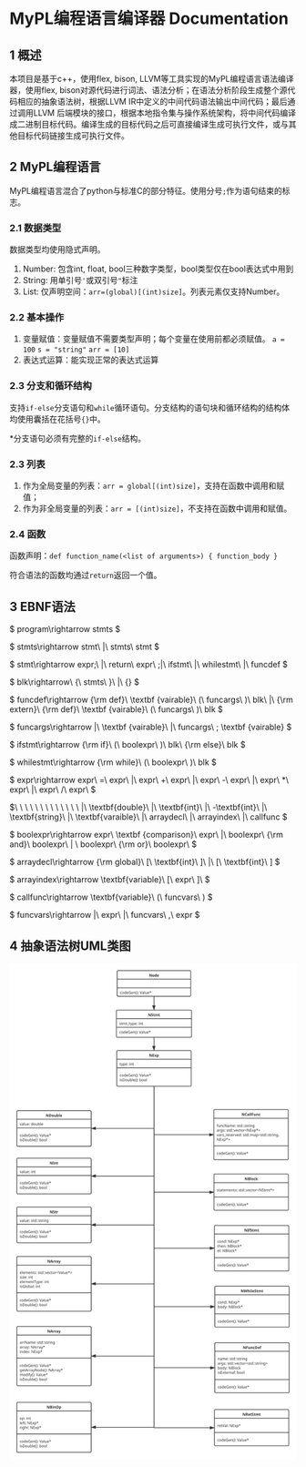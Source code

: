 # MyPL编程语言编译器 Documentation

## 1	概述
本项目是基于c++，使用flex, bison, LLVM等工具实现的MyPL编程语言语法编译器，使用flex, bison对源代码进行词法、语法分析；在语法分析阶段生成整个源代码相应的抽象语法树，根据LLVM IR中定义的中间代码语法输出中间代码；最后通过调用LLVM 后端模块的接口，根据本地指令集与操作系统架构，将中间代码编译成二进制目标代码。编译生成的目标代码之后可直接编译生成可执行文件，或与其他目标代码链接生成可执行文件。

## 2	MyPL编程语言
MyPL编程语言混合了python与标准C的部分特征。使用分号`;`作为语句结束的标志。

### 2.1	数据类型

数据类型均使用隐式声明。

1. Number: 包含int, float, bool三种数字类型，bool类型仅在bool表达式中用到
2. String: 用单引号`'`或双引号`"`标注
3. List: 仅声明空间：`arr=(global)[(int)size]`。列表元素仅支持Number。

### 2.2	基本操作

1. 变量赋值：变量赋值不需要类型声明；每个变量在使用前都必须赋值。
   `a = 100`
   `s = "string"`
   `arr = [10]`
2. 表达式运算：能实现正常的表达式运算

### 2.3	分支和循环结构
支持`if-else`分支语句和`while`循环语句。分支结构的语句块和循环结构的结构体均使用囊括在花括号`{}`中。

*分支语句必须有完整的`if-else`结构。

### 2.3	列表
1. 作为全局变量的列表：`arr = global[(int)size]`，支持在函数中调用和赋值；
2. 作为非全局变量的列表：`arr = [(int)size]`，不支持在函数中调用和赋值。

### 2.4	函数
函数声明：`def function_name(<list of arguments>) { function_body }`

符合语法的函数均通过`return`返回一个值。

## 3	EBNF语法

$ program\rightarrow stmts $

$ stmts\rightarrow stmt\ |\ stmts\ stmt $

$ stmt\rightarrow expr;\ |\ return\ expr\ ;|\ ifstmt\ |\ whilestmt\ |\ funcdef $

$ blk\rightarrow\ \{\ stmts\ \}\ |\ \{\} $

$ funcdef\rightarrow {\rm def}\  \textbf {vairable}\ (\ funcargs\ )\ blk\ |\ {\rm extern}\ {\rm def}\  \textbf {vairable}\ (\ funcargs\ )\ blk $

$ funcargs\rightarrow |\ \textbf {vairable}\ |\ funcargs\ ; \textbf {vairable} $

$ ifstmt\rightarrow {\rm if}\ (\ boolexpr\ )\ blk\ {\rm else}\ blk $

$ whilestmt\rightarrow {\rm while}\ (\ boolexpr\ )\ blk $

$ expr\rightarrow expr\ =\ expr\ |\ expr\ +\ expr\ |\ expr\ -\ expr\ |\ expr\ *\ expr\ |\ expr\ /\ expr\ $

$\ \ \ \ \ \ \ \ \ \ \ \ \ |\ \textbf{double}\ |\ \textbf{int}\ |\ -\textbf{int}\ |\ \textbf{string}\ |\ \textbf{varaible}\ |\ arraydecl\ |\ arrayindex\ |\ callfunc $

$ boolexpr\rightarrow expr\ \textbf {comparison}\ expr\ |\ boolexpr\ {\rm and}\ boolexpr\ | \ boolexpr\ {\rm or}\ boolexpr\ $

$ arraydecl\rightarrow {\rm global}\ [\ \textbf{int}\ ]\ |\ [\ \textbf{int}\ ] $

$ arrayindex\rightarrow \textbf{variable}\ [\ expr\ ]\  $

$ callfunc\rightarrow \textbf{variable}\ (\ funcvars\ ) $

$ funcvars\rightarrow |\ expr\ |\ funcvars\ ,\ expr $

## 4	抽象语法树UML类图

![UML类图](static/UML.svg)

















